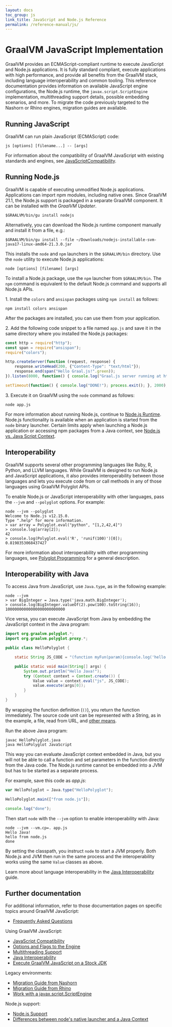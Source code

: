 ```yaml
---
layout: docs
toc_group: js
link_title: JavaScript and Node.js Reference
permalink: /reference-manual/js/
---
```

# GraalVM JavaScript Implementation

GraalVM provides an ECMAScript-compliant runtime to execute JavaScript and Node.js applications.
It is fully standard compliant, execute applications with high performance, and provide all benefits from the GraalVM stack, including language interoperability and common tooling.
This reference documentation provides information on available JavaScript engine configurations, the Node.js runtime, the `javax.script.ScriptEngine` implementation, multithreading support details, possible embedding scenarios, and more.
To migrate the code previously targeted to the Nashorn or Rhino engines, migration guides are available.

## Running JavaScript

GraalVM can run plain JavaScript (ECMAScript) code:
```shell
js [options] [filename...] -- [args]
```

For information about the compatibility of GraalVM JavaScript with existing standards and engines, see [JavaScriptCompatibility](JavaScriptCompatibility.md).

## Running Node.js
GraalVM is capable of executing unmodified Node.js applications.
Applications can import npm modules, including native ones.
Since GraalVM 21.1, the Node.js support is packaged in a separate GraalVM component.
It can be installed with the _GraalVM Updater_.

```shell
$GRAALVM/bin/gu install nodejs
```

Alternatively, you can download the Node.js runtime component manually and install it from a file, e.g.:

```shell
$GRAALVM/bin/gu install --file ~/Downloads/nodejs-installable-svm-java17-linux-amd64-21.3.0.jar
```

This installs the `node` and `npm` launchers in the `$GRAALVM/bin` directory.
Use the `node` utility to execute Node.js applications:
```shell
node [options] [filename] [args]
```

To install a Node.js package, use the `npm` launcher from `$GRAALVM/bin`.
The `npm` command is equivalent to the default Node.js command and supports all Node.js APIs.

1&#46; Install the `colors` and `ansispan` packages using `npm install` as follows:
```shell
npm install colors ansispan
```
After the packages are installed, you can use them from your application.

2&#46; Add the following code snippet to a file named `app.js` and save it in the same directory where you installed the Node.js packages:
```js
const http = require("http");
const span = require("ansispan");
require("colors");

http.createServer(function (request, response) {
    response.writeHead(200, {"Content-Type": "text/html"});
    response.end(span("Hello Graal.js!".green));
}).listen(8000, function() { console.log("Graal.js server running at http://127.0.0.1:8000/".red); });

setTimeout(function() { console.log("DONE!"); process.exit(); }, 2000);
```

3&#46; Execute it on GraalVM using the `node` command as follows:
```shell
node app.js
```
For more information about running Node.js, continue to [Node.js Runtime](NodeJS.md).
Node.js functionality is available when an application is started from the `node` binary launcher.
Certain limits apply when launching a Node.js application or accessing npm packages from a Java context, see [Node.js vs. Java Script Context](NodeJSVSJavaScriptContext.md).

## Interoperability

GraalVM supports several other programming languages like Ruby, R, Python, and
LLVM languages. While GraalVM is designed to run Node.js and JavaScript applications, it
also provides interoperability between those languages and lets you execute
code from or call methods in any of those languages using GraalVM Polyglot APIs.

To enable Node.js or JavaScript interoperability with other languages, pass the
`--jvm` and `--polyglot` options. For example:
```shell
node --jvm --polyglot
Welcome to Node.js v12.15.0.
Type ".help" for more information.
> var array = Polyglot.eval("python", "[1,2,42,4]")
> console.log(array[2]);
42
> console.log(Polyglot.eval('R', 'runif(100)')[0]);
0.8198353068437427
```

For more information about interoperability with other programming
languages, see [Polyglot Programming](https://www.graalvm.org/reference-manual/polyglot-programming/) for a general description.

## Interoperability with Java

To access Java from JavaScript, use `Java.type`, as in the following example:
```shell
node --jvm
> var BigInteger = Java.type('java.math.BigInteger');
> console.log(BigInteger.valueOf(2).pow(100).toString(16));
10000000000000000000000000
```

Vice versa, you can execute JavaScript from Java by embedding the JavaScript context in the Java program:
```java
import org.graalvm.polyglot.*;
import org.graalvm.polyglot.proxy.*;

public class HelloPolyglot {

    static String JS_CODE = "(function myFun(param){console.log('hello '+param);})";

    public static void main(String[] args) {
        System.out.println("Hello Java!");
        try (Context context = Context.create()) {
            Value value = context.eval("js", JS_CODE);
            value.execute(args[0]);
        }
    }
}
```
By wrapping the function definition (`()`), you return the function immediately.
The source code unit can be represented with a String, as in the example, a file, read from URL, and [other means](https://www.graalvm.org/sdk/javadoc/org/graalvm/polyglot/Source.html).

Run the above Java program:
```shell
javac HelloPolyglot.java
java HelloPolyglot JavaScript
```
This way you can evaluate JavaScript context embedded in Java, but you will not be able to
call a function and set parameters in the function directly from the Java code.
The Node.js runtime cannot be embedded into a JVM but has to be started as a separate process.

For example, save this code as _app.js_:
```js
var HelloPolyglot = Java.type("HelloPolyglot");

HelloPolyglot.main(["from node.js"]);

console.log("done");
```
Then start `node` with the `--jvm` option to enable interoperability with Java:
```shell
node --jvm --vm.cp=. app.js
Hello Java!
hello from node.js
done
```
By setting the classpath, you instruct `node` to start a JVM properly. Both Node.js and JVM then run in the same process and the interoperability works using the same `Value` classes as above.

Learn more about language interoperability in the [Java Interoperability](JavaInteroperability.md) guide.

## Further documentation

For additional information, refer to those documentation pages on specific topics around GraalVM JavaScript:

* [Frequently Asked Questions](FAQ.md)

Using GraalVM JavaScript:
* [JavaScript Compatibility](JavaScriptCompatibility.md)
* [Options and Flags to the Engine](Options.md)
* [Multithreading Support](Multithreading.md)
* [Java Interoperability](JavaInteroperability.md)
* [Execute GraalVM JavaScript on a Stock JDK](RunOnJDK.md)

Legacy environments:
* [Migration Guide from Nashorn](NashornMigrationGuide.md)
* [Migration Guide from Rhino](RhinoMigrationGuide.md)
* [Work with a javax.script.ScriptEngine](ScriptEngine.md)

Node.js support:
* [Node.js Support](NodeJS.md)
* [Differences between node's native launcher and a Java Context](NodeJSVSJavaScriptContext.md)

